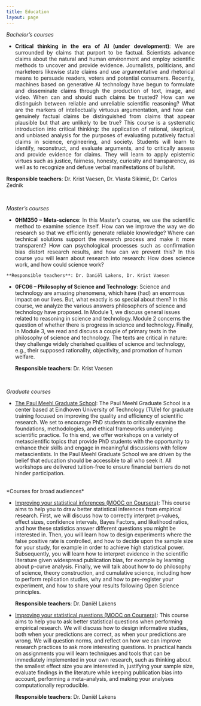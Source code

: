 ```yaml
---
title: Education
layout: page
---
```


*Bachelor’s courses* 

<div style="text-align: justify;">
  <ul>
  <li><strong>Critical thinking in the era of AI (under development)</strong>: We are surrounded by claims that purport to be factual. Scientists advance claims about the natural and human environment and employ scientific methods to uncover and provide evidence. Journalists, politicians, and marketeers likewise state claims and use argumentative and rhetorical means to persuade readers, voters and potential consumers. Recently, machines based on generative AI technology have begun to formulate and disseminate claims through the production of text, image, and video. When can and should such claims be trusted? How can we distinguish between reliable and unreliable scientific reasoning? What are the markers of intellectually virtuous argumentation, and how can genuinely factual claims be distinguished from claims that appear plausible but that are unlikely to be true? This course is a systematic introduction into critical thinking: the application of rational, skeptical, and unbiased analysis for the purposes of evaluating putatively factual claims in science, engineering, and society. Students will learn to identify, reconstruct, and evaluate arguments, and to critically assess and provide evidence for claims. They will learn to apply epistemic virtues such as justice, fairness, honesty, curiosity and transparency, as well as to recognize and defuse verbal manifestations of bullshit.</li></ul></div>
  
   **Responsible teachers**: Dr. Krist Vaesen, Dr. Vlasta Sikimić, Dr. Carlos Zednik

  <br>
  
*Master’s courses* 

<div style="text-align: justify;">
  <ul>
    <li><strong>0HM350 – Meta-science</strong>: In this Master’s course, we use the scientific method to examine science itself. How can we improve the way we do research so that we efficiently generate reliable knowledge? Where can technical solutions support the research process and make it more transparent? How can psychological processes such as confirmation bias distort research results, and how can we prevent this? In this course you will learn about research into research: How does science work, and how could science work?</li></ul></div>
  
    **Responsible teachers**: Dr. Daniël Lakens, Dr. Krist Vaesen

-  **0FC06 – Philosophy of Science and Technology**: Science and technology are amazing phenomena, which have (had) an enormous impact on our lives. But, what exactly is so special about them? In this course, we analyze the various answers philosophers of science and technology have proposed. In Module 1, we discuss general issues related to reasoning in science and technology. Module 2 concerns the question of whether there is progress in science and technology. Finally, in Module 3, we read and discuss a couple of primary texts in the philosophy of science and technology. The texts are critical in nature: they challenge widely cherished qualities of science and technology, e.g., their supposed rationality, objectivity, and promotion of human welfare.
  
    **Responsible teachers**: Dr. Krist Vaesen

<br>

*Graduate courses* 

- [The Paul Meehl Graduate School](https://paulmeehlschool.github.io/): The Paul Meehl Graduate School is a center based at Eindhoven University of Technology (TU/e) for graduate training focused on improving the quality and efficiency of scientific research. We set to encourage PhD students to critically examine the foundations, methodologies, and ethical frameworks underlying scientific practice. To this end, we offer workshops on a variety of metascientific topics that provide PhD students with the opportunity to enhance their skills and engage in meaningful discussions with fellow metascientists. In the Paul Meehl Graduate School we are driven by the belief that education should be accessible to all who seek it. All workshops are delivered tuition-free to ensure financial barriers do not hinder participation. 

<br>
*Courses for broad audiences*

- [Improving your statistical inferences (MOOC on Coursera)](https://www.coursera.org/learn/statistical-inferences): This course aims to help you to draw better statistical inferences from empirical research. First, we will discuss how to correctly interpret p-values, effect sizes, confidence intervals, Bayes Factors, and likelihood ratios, and how these statistics answer different questions you might be interested in. Then, you will learn how to design experiments where the false positive rate is controlled, and how to decide upon the sample size for your study, for example in order to achieve high statistical power. Subsequently, you will learn how to interpret evidence in the scientific literature given widespread publication bias, for example by learning about p-curve analysis. Finally, we will talk about how to do philosophy of science, theory construction, and cumulative science, including how to perform replication studies, why and how to pre-register your experiment, and how to share your results following Open Science principles. 

  **Responsible teachers**: Dr. Daniël Lakens 

- [Improving your statistical questions (MOOC on Coursera)](https://www.coursera.org/learn/improving-statistical-questions): This course aims to help you to ask better statistical questions when performing empirical research. We will discuss how to design informative studies, both when your predictions are correct, as when your predictions are wrong. We will question norms, and reflect on how we can improve research practices to ask more interesting questions. In practical hands on assignments you will learn techniques and tools that can be immediately implemented in your own research, such as thinking about the smallest effect size you are interested in, justifying your sample size, evaluate findings in the literature while keeping publication bias into account, performing a meta-analysis, and making your analyses computationally reproducible. 

  **Responsible teachers**: Dr. Daniël Lakens 
